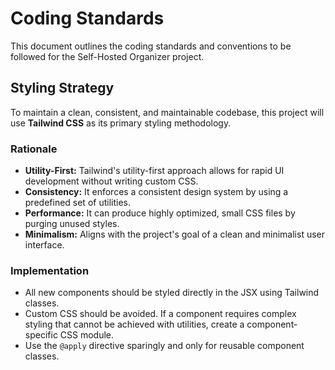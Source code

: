 # **Coding Standards**

This document outlines the coding standards and conventions to be followed for the Self-Hosted Organizer project.

## Styling Strategy

To maintain a clean, consistent, and maintainable codebase, this project will use **Tailwind CSS** as its primary styling methodology.

### Rationale

*   **Utility-First:** Tailwind's utility-first approach allows for rapid UI development without writing custom CSS.
*   **Consistency:** It enforces a consistent design system by using a predefined set of utilities.
*   **Performance:** It can produce highly optimized, small CSS files by purging unused styles.
*   **Minimalism:** Aligns with the project's goal of a clean and minimalist user interface.

### Implementation

*   All new components should be styled directly in the JSX using Tailwind classes.
*   Custom CSS should be avoided. If a component requires complex styling that cannot be achieved with utilities, create a component-specific CSS module.
*   Use the `@apply` directive sparingly and only for reusable component classes.
